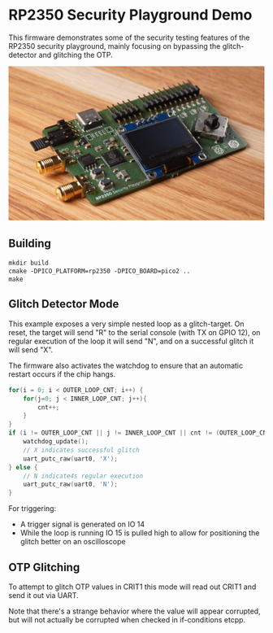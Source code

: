 # RP2350 Security Playground Demo


This firmware demonstrates some of the security testing features of the RP2350 security playground, mainly focusing on bypassing the glitch-detector and glitching the OTP.

![](assets/board.jpeg)

## Building

```
mkdir build
cmake -DPICO_PLATFORM=rp2350 -DPICO_BOARD=pico2 ..
make
```

## Glitch Detector Mode

This example exposes a very simple nested loop as a glitch-target. On reset, the target will send "R" to the serial console (with TX on GPIO 12), on regular execution of the loop it will send "N", and on a successful glitch it will send "X".

The firmware also activates the watchdog to ensure that an automatic restart occurs if the chip hangs.

```c
for(i = 0; i < OUTER_LOOP_CNT; i++) {
    for(j=0; j < INNER_LOOP_CNT; j++){
        cnt++;
    }
}
if (i != OUTER_LOOP_CNT || j != INNER_LOOP_CNT || cnt != (OUTER_LOOP_CNT * INNER_LOOP_CNT)  ) {
    watchdog_update();
    // X indicates successful glitch
    uart_putc_raw(uart0, 'X');
} else {
    // N indicate4s regular execution
    uart_putc_raw(uart0, 'N');
}
```

For triggering:
- A trigger signal is generated on IO 14
- While the loop is running IO 15 is pulled high to allow for positioning the glitch better on an oscilloscope

## OTP Glitching

To attempt to glitch OTP values in CRIT1 this mode will read out CRIT1 and send it out via UART.

Note that there's a strange behavior where the value will appear corrupted, but will not actually be corrupted when checked in if-conditions etcpp.